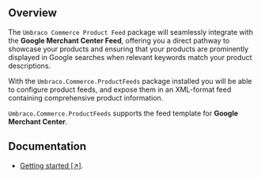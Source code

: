 ## Overview
The `Umbraco Commerce Product Feed` package will seamlessly integrate with the **Google Merchant Center Feed**, offering you a direct pathway to showcase your products and ensuring that your products are prominently displayed in Google searches when relevant keywords match your product descriptions.

With the `Umbraco.Commerce.ProductFeeds` package installed you will be able to configure product feeds, and expose them in an XML-format feed containing comprehensive product information.

`Umbraco.Commerce.ProductFeeds` supports the feed template for **Google Merchant Center**.

## Documentation
- [Getting started [↗]](https://docs.umbraco.com/umbraco-commerce-packages/product-feeds/installation).

